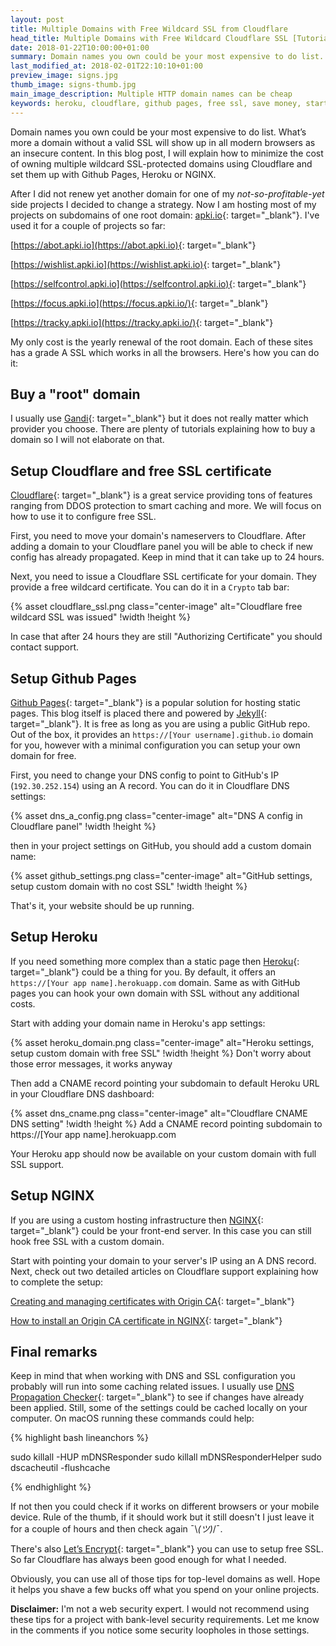 ```yaml
---
layout: post
title: Multiple Domains with Free Wildcard SSL from Cloudflare
head_title: Multiple Domains with Free Wildcard Cloudflare SSL [Tutorial]
date: 2018-01-22T10:00:00+01:00
summary: Domain names you own could be your most expensive to do list. What’s more a domain without a valid SSL will show up in all modern browsers as an insecure content. In this blog post, I will explain how to minimize the cost of owning multiple wildcard SSL-protected domains using Cloudflare and set them up with Github Pages, Heroku or NGINX.
last_modified_at: 2018-02-01T22:10:10+01:00
preview_image: signs.jpg
thumb_image: signs-thumb.jpg
main_image_description: Multiple HTTP domain names can be cheap
keywords: heroku, cloudflare, github pages, free ssl, save money, startup, landing page, lets encrypt
---
```


Domain names you own could be your most expensive to do list. What’s more a domain without a valid SSL will show up in all modern browsers as an insecure content. In this blog post, I will explain how to minimize the cost of owning multiple wildcard SSL-protected domains using Cloudflare and set them up with Github Pages, Heroku or NGINX.

After I did not renew yet another domain for one of my _not-so-profitable-yet_ side projects I decided to change a strategy. Now I am hosting most of my projects on subdomains of one root domain: [apki.io](https://apki.io){: target="_blank"}. I've used it for a couple of projects so far:

[https://abot.apki.io](https://abot.apki.io){: target="_blank"}

[https://wishlist.apki.io](https://wishlist.apki.io){: target="_blank"}

[https://selfcontrol.apki.io](https://selfcontrol.apki.io){: target="_blank"}

[https://focus.apki.io](https://focus.apki.io/){: target="_blank"}

[https://tracky.apki.io](https://tracky.apki.io/){: target="_blank"}


My only cost is the yearly renewal of the root domain. Each of these sites has a grade A SSL which works in all the browsers. Here's how you can do it:

## Buy a "root" domain

I usually use [Gandi](https://www.gandi.net/){: target="_blank"} but it does not really matter which provider you choose. There are plenty of tutorials explaining how to buy a domain so I will not elaborate on that.

## Setup Cloudflare and free SSL certificate

[Cloudflare](https://www.cloudflare.com/){: target="_blank"} is a great service providing tons of features ranging from DDOS protection to smart caching and more. We will focus on how to use it to configure free SSL.

First, you need to move your domain's nameservers to Cloudflare. After adding a domain to your Cloudflare panel you will be able to check if new config has already propagated. Keep in mind that it can take up to 24 hours.

Next, you need to issue a Cloudflare SSL certificate for your domain. They provide a free wildcard certificate. You can do it in a `Crypto` tab bar:

{% asset cloudflare_ssl.png class="center-image" alt="Cloudflare free wildcard SSL was issued" !width !height %}

<span class='annotation'>In case that after 24 hours they are still "Authorizing Certificate" you should contact support.</span>

## Setup Github Pages

[Github Pages](https://pages.github.com/){: target="_blank"} is a popular solution for hosting static pages. This blog itself is placed there and powered by [Jekyll](https://jekyllrb.com/){: target="_blank"}. It is free as long as you are using a public GitHub repo. Out of the box, it provides an `https://[Your username].github.io` domain for you, however with a minimal configuration you can setup your own domain for free.

First, you need to change your DNS config to point to GitHub's IP (`192.30.252.154`) using an A record. You can do it in Cloudflare DNS settings:

{% asset dns_a_config.png class="center-image" alt="DNS A config in Cloudflare panel" !width !height %}

then in your project settings on GitHub, you should add a custom domain name:

{% asset github_settings.png class="center-image" alt="GitHub settings, setup custom domain with no cost SSL" !width !height %}

That's it, your website should be up running.

## Setup Heroku

If you need something more complex than a static page then [Heroku](https://heroku.com/){: target="_blank"} could be a thing for you. By default, it offers an `https://[Your app name].herokuapp.com` domain. Same as with GitHub pages you can hook your own domain with SSL without any additional costs.

Start with adding your domain name in Heroku's app settings:

{% asset heroku_domain.png class="center-image" alt="Heroku settings, setup custom domain with free SSL" !width !height %}
<span class='annotation'>Don't worry about those error messages, it works anyway</span>


Then add a CNAME record pointing your subdomain to default Heroku URL in your Cloudflare DNS dashboard:


{% asset dns_cname.png class="center-image" alt="Cloudflare CNAME DNS setting" !width !height %}
<span class='annotation'>Add a CNAME record pointing subdomain to https://[Your app name].herokuapp.com</span>

Your Heroku app should now be available on your custom domain with full SSL support.

## Setup NGINX

If you are using a custom hosting infrastructure then [NGINX](https://nginx.org/en/){: target="_blank"} could be your front-end server. In this case you can still hook free SSL with a custom domain.

Start with pointing your domain to your server's IP using an A DNS record. Next, check out two detailed articles on Cloudflare support explaining how to complete the setup:

[Creating and managing certificates with Origin CA](https://support.cloudflare.com/hc/en-us/articles/115000479507){: target="_blank"}

[How to install an Origin CA certificate in NGINX](https://support.cloudflare.com/hc/en-us/articles/217471977){: target="_blank"}

## Final remarks

Keep in mind that when working with DNS and SSL configuration you probably will run into some caching related issues. I usually use [DNS Propagation Checker](https://www.whatsmydns.net/){: target="_blank"} to see if changes have already been applied. Still, some of the settings could be cached locally on your computer. On macOS running these commands could help:

{% highlight bash lineanchors %}

sudo killall -HUP mDNSResponder
sudo killall mDNSResponderHelper
sudo dscacheutil -flushcache

{% endhighlight %}

If not then you could check if it works on different browsers or your mobile device. Rule of the thumb, if it should work but it still doesn't I just leave it for a couple of hours and then check again ¯\\_(ツ)_/¯.

There's also [Let’s Encrypt](https://letsencrypt.org/){: target="_blank"} you can use to setup free SSL. So far Cloudflare has always been good enough for what I needed.

Obviously, you can use all of those tips for top-level domains as well. Hope it helps you shave a few bucks off what you spend on your online projects.

**Disclaimer:** I'm not a web security expert. I would not recommend using these tips for a project with bank-level security requirements. Let me know in the comments if you notice some security loopholes in those settings.


